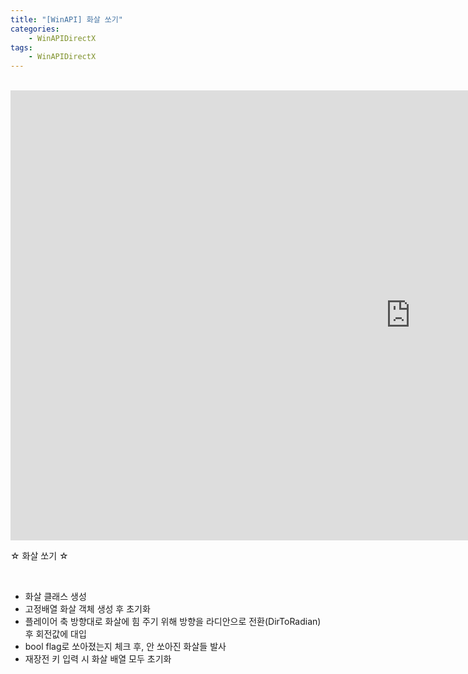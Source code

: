 ```yaml
---
title: "[WinAPI] 화살 쏘기"
categories:
    - WinAPIDirectX
tags:
    - WinAPIDirectX
---
```


<br>

<iframe width="1280" height="720" src="https://www.youtube.com/embed/KZOQdjSOLD0" title="YouTube video player" frameborder="0" allow="accelerometer; autoplay; clipboard-write; encrypted-media; gyroscope; picture-in-picture" allowfullscreen></iframe>

<br>

☆ 화살 쏘기 ☆

<br>

- 화살 클래스 생성
- 고정배열 화살 객체 생성 후 초기화
- 플레이어 축 방향대로 화살에 힘 주기 위해 방향을 라디안으로 전환(DirToRadian) 후 회전값에 대입
- bool flag로 쏘아졌는지 체크 후, 안 쏘아진 화살들 발사
- 재장전 키 입력 시 화살 배열 모두 초기화
